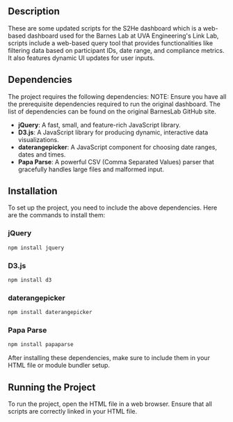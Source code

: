 ## Description
These are some updated scripts for the S2He dashboard which is a web-based dashboard used for the Barnes Lab at UVA Engineering's Link Lab, scripts include a web-based query tool that provides functionalities like filtering data based on participant IDs, date range, and compliance metrics. It also features dynamic UI updates for user inputs.


## Dependencies
The project requires the following dependencies:
NOTE: Ensure you have all the prerequisite dependencies required to run the original dashboard. The list of dependencies can be found on the original BarnesLab GitHub site. 

- **jQuery**: A fast, small, and feature-rich JavaScript library.
- **D3.js**: A JavaScript library for producing dynamic, interactive data visualizations.
- **daterangepicker**: A JavaScript component for choosing date ranges, dates and times.
- **Papa Parse**: A powerful CSV (Comma Separated Values) parser that gracefully handles large files and malformed input.

## Installation

To set up the project, you need to include the above dependencies. Here are the commands to install them:

### jQuery
```bash
npm install jquery
```

### D3.js
```bash
npm install d3
```

### daterangepicker
```bash
npm install daterangepicker
```

### Papa Parse
```bash
npm install papaparse
```

After installing these dependencies, make sure to include them in your HTML file or module bundler setup.

## Running the Project

To run the project, open the HTML file in a web browser. Ensure that all scripts are correctly linked in your HTML file.
